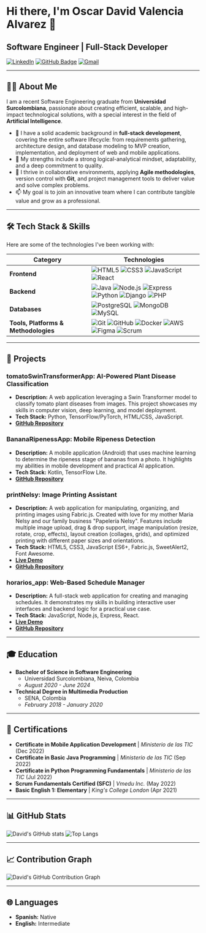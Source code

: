 # Hi there, I'm Oscar David Valencia Alvarez 👋

## Software Engineer | Full-Stack Developer

[![LinkedIn](https://img.shields.io/badge/LinkedIn-0077B5?style=flat-square&logo=linkedin&logoColor=white)](https://www.linkedin.com/in/oscar-david-valencia-alvarez-3b26321a3/) [![GitHub Badge](https://img.shields.io/badge/-GitHub-181717?style=flat-square&logo=github&logoColor=white)](https://github.com/DavidValenciaX) [![Gmail](https://img.shields.io/badge/Gmail-D14836?style=flat-square&logo=gmail&logoColor=white)](mailto:davidvalencia0526@gmail.com)

---

## 👨‍💻 About Me

I am a recent Software Engineering graduate from **Universidad Surcolombiana**, passionate about creating efficient, scalable, and high-impact technological solutions, with a special interest in the field of **Artificial Intelligence**.

- 🔭 I have a solid academic background in **full-stack development**, covering the entire software lifecycle: from requirements gathering, architecture design, and database modeling to MVP creation, implementation, and deployment of web and mobile applications.
- 🌱 My strengths include a strong logical-analytical mindset, adaptability, and a deep commitment to quality.
- 🚀 I thrive in collaborative environments, applying **Agile methodologies**, version control with **Git**, and project management tools to deliver value and solve complex problems.
- 📫 My goal is to join an innovative team where I can contribute tangible value and grow as a professional.

---

## 🛠️ Tech Stack & Skills

Here are some of the technologies I've been working with:

| Category          | Technologies                                                                                                                                                                                                    |
| ----------------- | --------------------------------------------------------------------------------------------------------------------------------------------------------------------------------------------------------------- |
| **Frontend**      | ![HTML5](https://img.shields.io/badge/-HTML5-E34F26?style=flat-square&logo=html5&logoColor=white) ![CSS3](https://img.shields.io/badge/-CSS3-1572B6?style=flat-square&logo=css3&logoColor=white) ![JavaScript](https://img.shields.io/badge/-JavaScript-F7DF1E?style=flat-square&logo=javascript&logoColor=black) ![React](https://img.shields.io/badge/-React-61DAFB?style=flat-square&logo=react&logoColor=black)                                                                                                                            |
| **Backend**       | ![Java](https://img.shields.io/badge/Java-ED8B00?style=flat-square&logo=java&logoColor=white) ![Node.js](https://img.shields.io/badge/-Node.js-339933?style=flat-square&logo=node.js&logoColor=white) ![Express](https://img.shields.io/badge/-Express-000000?style=flat-square&logo=express&logoColor=white) ![Python](https://img.shields.io/badge/-Python-3776AB?style=flat-square&logo=python&logoColor=white) ![Django](https://img.shields.io/badge/-Django-092E20?style=flat-square&logo=django&logoColor=white) ![PHP](https://img.shields.io/badge/PHP-777BB4?style=flat-square&logo=php&logoColor=white)                                                                                                                          |
| **Databases**     | ![PostgreSQL](https://img.shields.io/badge/-PostgreSQL-336791?style=flat-square&logo=postgresql&logoColor=white) ![MongoDB](https://img.shields.io/badge/-MongoDB-47A248?style=flat-square&logo=mongodb&logoColor=white) ![MySQL](https://img.shields.io/badge/MySQL-4479A1?style=flat-square&logo=mysql&logoColor=white)                                                                                                                                                                                                                                                                                             |
| **Tools, Platforms & Methodologies** | ![Git](https://img.shields.io/badge/Git-F05032?style=flat-square&logo=git&logoColor=white) ![GitHub](https://img.shields.io/badge/GitHub-181717?style=flat-square&logo=github&logoColor=white) ![Docker](https://img.shields.io/badge/Docker-2496ED?style=flat-square&logo=docker&logoColor=white) ![AWS](https://img.shields.io/badge/AWS-232F3E?style=flat-square&logo=amazon-aws&logoColor=white) ![Figma](https://img.shields.io/badge/Figma-F24E1E?style=flat-square&logo=figma&logoColor=white) ![Scrum](https://img.shields.io/badge/Scrum-009688?style=flat-square&logo=trello&logoColor=white)                                                                                                                                                                                                                                                                                                             |

---

## 🚀 Projects

### tomatoSwinTransformerApp: AI-Powered Plant Disease Classification

- **Description:** A web application leveraging a Swin Transformer model to classify tomato plant diseases from images. This project showcases my skills in computer vision, deep learning, and model deployment.
- **Tech Stack:** Python, TensorFlow/PyTorch, HTML/CSS, JavaScript.
- **[GitHub Repository](https://github.com/DavidValenciaX/tomatoSwinTransformerApp)**

### BananaRipenessApp: Mobile Ripeness Detection

- **Description:** A mobile application (Android) that uses machine learning to determine the ripeness stage of bananas from a photo. It highlights my abilities in mobile development and practical AI application.
- **Tech Stack:** Kotlin, TensorFlow Lite.
- **[GitHub Repository](https://github.com/DavidValenciaX/BananaRipenessApp)**

### printNelsy: Image Printing Assistant

- **Description:** A web application for manipulating, organizing, and printing images using Fabric.js. Created with love for my mother Maria Nelsy and our family business "Papelería Nelsy". Features include multiple image upload, drag & drop support, image manipulation (resize, rotate, crop, effects), layout creation (collages, grids), and optimized printing with different paper sizes and orientations.
- **Tech Stack:** HTML5, CSS3, JavaScript ES6+, Fabric.js, SweetAlert2, Font Awesome.
- **[Live Demo](https://print-nelsy.vercel.app/)**
- **[GitHub Repository](https://github.com/DavidValenciaX/printNelsy)**

### horarios_app: Web-Based Schedule Manager

- **Description:** A full-stack web application for creating and managing schedules. It demonstrates my skills in building interactive user interfaces and backend logic for a practical use case.
- **Tech Stack:** JavaScript, Node.js, Express, React.
- **[Live Demo](https://horarios-application.netlify.app/)**
- **[GitHub Repository](https://github.com/DavidValenciaX/horarios_app)**

---

## 🎓 Education

- **Bachelor of Science in Software Engineering**
  - Universidad Surcolombiana, Neiva, Colombia
  - *August 2020 - June 2024*
- **Technical Degree in Multimedia Production**
  - SENA, Colombia
  - *February 2018 - January 2020*

---

## 📜 Certifications

- **Certificate in Mobile Application Development** | *Ministerio de las TIC* (Dec 2022)
- **Certificate in Basic Java Programming** | *Ministerio de las TIC* (Sep 2022)
- **Certificate in Python Programming Fundamentals** | *Ministerio de las TIC* (Jul 2022)
- **Scrum Fundamentals Certified (SFC)** | *Vmedu Inc.* (May 2022)
- **Basic English 1: Elementary** | *King's College London* (Apr 2021)

---

## 📊 GitHub Stats

![David's GitHub stats](https://github-readme-stats.vercel.app/api?username=DavidValenciaX&show_icons=true&theme=radical)
![Top Langs](https://github-readme-stats.vercel.app/api/top-langs/?username=DavidValenciaX&layout=compact&theme=radical)

---

## 📈 Contribution Graph

![David's GitHub Contribution Graph](https://ghchart.rshah.org/DavidValenciaX?theme=dark)

---

## 🌐 Languages

- **Spanish:** Native
- **English:** Intermediate

